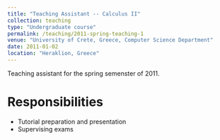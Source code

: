```yaml
---
title: "Teaching Assistant -- Calculus II"
collection: teaching
type: "Undergraduate course"
permalink: /teaching/2011-spring-teaching-1
venue: "University of Crete, Greece, Computer Science Department"
date: 2011-01-02
location: "Heraklion, Greece"
---
```

Teaching assistant for the spring semenster of 2011.

Responsibilities
=======
* Tutorial preparation and presentation
* Supervising exams

